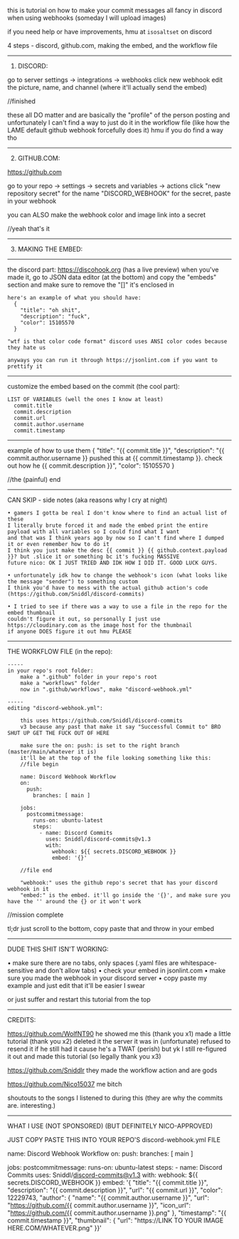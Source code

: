 this is tutorial on how to make your commit messages all fancy in discord when using webhooks (someday I will upload images)

if you need help or have improvements, hmu at `isosaltset` on discord


4 steps - discord, github.com, making the embed, and the workflow file

------------------------------
1. DISCORD:

  go to server settings -> integrations -> webhooks
  click new webhook
  edit the picture, name, and channel (where it'll actually send the embed)

  //finished

  these all DO matter and are basically the "profile" of the person posting
  and unfortunately I can't find a way to just do it in the workflow file
  (like how the LAME default github webhook forcefully does it)
  hmu if you do find a way tho



------------------------------
2. GITHUB.COM:

  https://github.com

  go to your repo -> settings -> secrets and variables -> actions
  click "new repository secret"
  for the name "DISCORD_WEBHOOK"
  for the secret, paste in your webhook

  you can ALSO make the webhook color and image link into a secret

  //yeah that's it



------------------------------
3. MAKING THE EMBED:

  -----
  the discord part:
    https://discohook.org (has a live preview)
    when you've made it, go to JSON data editor (at the bottom) and copy the "embeds" section
    and make sure to remove the "[]" it's enclosed in

    here's an example of what you should have:
      {
        "title": "oh shit",
        "description": "fuck",
        "color": 15105570
      }

    "wtf is that color code format" discord uses ANSI color codes because they hate us

    anyways you can run it through https://jsonlint.com if you want to prettify it

  -----
  customize the embed based on the commit (the cool part):

    LIST OF VARIABLES (well the ones I know at least)
      commit.title
      commit.description
      commit.url
      commit.author.username
      commit.timestamp
    
  -----
  example of how to use them
    {
      "title": "{{ commit.title }}",
      "description": "{{ commit.author.username }} pushed this at {{ commit.timestamp }}. check out how he {{ commit.description }}",
      "color": 15105570
    }

  //the (painful) end

  -----
  CAN SKIP - side notes (aka reasons why I cry at night)

    • gamers I gotta be real I don't know where to find an actual list of these
    I literally brute forced it and made the embed print the entire payload with all variables so I could find what I want
    and that was I think years ago by now so I can't find where I dumped it or even remember how to do it
    I think you just make the desc {{ commit }} {{ github.context.payload }}? but .slice it or something bc it's fucking MASSIVE
    future nico: OK I JUST TRIED AND IDK HOW I DID IT. GOOD LUCK GUYS.

    • unfortunately idk how to change the webhook's icon (what looks like the message "sender") to something custom
    I think you'd have to mess with the actual github action's code (https://github.com/Sniddl/discord-commits)

    • I tried to see if there was a way to use a file in the repo for the embed thumbnail
    couldn't figure it out, so personally I just use https://cloudinary.com as the image host for the thumbnail
    if anyone DOES figure it out hmu PLEASE



------------------------------
THE WORKFLOW FILE (in the repo):

    -----
    in your repo's root folder:
        make a ".github" folder in your repo's root
        make a "workflows" folder
        now in ".github/workflows", make "discord-webhook.yml"

    -----
    editing "discord-webhook.yml":

        this uses https://github.com/Sniddl/discord-commits
        v3 because any past that make it say "Successful Commit to" BRO SHUT UP GET THE FUCK OUT OF HERE

        make sure the on: push: is set to the right branch (master/main/whatever it is)
        it'll be at the top of the file looking something like this:
        //file begin

        name: Discord Webhook Workflow
        on:
          push:
            branches: [ main ]

        jobs:
          postcommitmessage:
            runs-on: ubuntu-latest
            steps:
              - name: Discord Commits
                uses: Sniddl/discord-commits@v1.3
                with:
                  webhook: ${{ secrets.DISCORD_WEBHOOK }}
                  embed: '{}'

        //file end

        "webhook:" uses the github repo's secret that has your discord webhook in it
        "embed:" is the embed. it'll go inside the '{}', and make sure you have the '' around the {} or it won't work

  //mission complete

tl;dr just scroll to the bottom, copy paste that and throw in your embed



------------------------------
DUDE THIS SHIT ISN'T WORKING:

  • make sure there are no tabs, only spaces (.yaml files are whitespace-sensitive and don't allow tabs)
  • check your embed in jsonlint.com
  • make sure you made the webhook in your discord server
  • copy paste my example and just edit that it'll be easier I swear

  or just suffer and restart this tutorial from the top



------------------------------
CREDITS:

  https://github.com/WolfNT90
  he showed me this (thank you x1)
  made a little tutorial (thank you x2)
  deleted it the server it was in (unfortunate)
  refused to resend it if he still had it cause he's a TWAT (perish)
  but yk I still re-figured it out and made this tutorial (so legally thank you x3)

  https://github.com/Sniddlr
  they made the workflow action and are gods

  https://github.com/Nico15037
  me bitch

  shoutouts to the songs I listened to during this
  (they are why the commits are. interesting.)



------------------------------
WHAT I USE (NOT SPONSORED)
(BUT DEFINITELY NICO-APPROVED)

JUST COPY PASTE THIS INTO YOUR REPO'S discord-webhook.yml FILE

name: Discord Webhook Workflow
on:
  push:
    branches: [ main ]

jobs:
  postcommitmessage:
    runs-on: ubuntu-latest
    steps:
      - name: Discord Commits
        uses: Sniddl/discord-commits@v1.3
        with:
          webhook: ${{ secrets.DISCORD_WEBHOOK }}
          embed: '{
            "title": "{{ commit.title }}",
            "description": "{{ commit.description }}",
            "url": "{{ commit.url }}",
            "color": 12229743,
            "author": {
              "name": "{{ commit.author.username }}",
              "url": "https://github.com/{{ commit.author.username }}",
              "icon_url": "https://github.com/{{ commit.author.username }}.png"
            },
            "timestamp": "{{ commit.timestamp }}",
            "thumbnail": {
            "url": "https://LINK TO YOUR IMAGE HERE.COM/WHATEVER.png"
            }}'